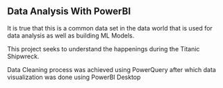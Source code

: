 ## Data Analysis With PowerBI

It is true that this is a common data set in the data world that is used for data analysis as well as building ML Models.

[<img src="file://C:/Users/USER/Desktop/My Portfolio/Titanic Project/Titanic Dashboard.png" alt="alt text" width="200"/>]: #

This project seeks to understand the happenings during the Titanic Shipwreck.

Data Cleaning process was achieved using PowerQuery after which data visualization was done using PowerBI Desktop